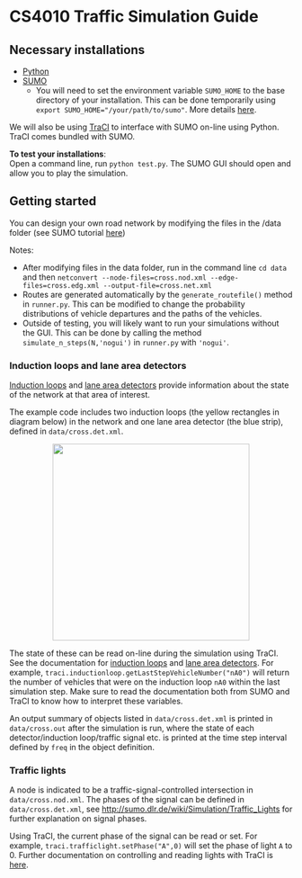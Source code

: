 # CS4010 Traffic Simulation Guide

## Necessary installations
- [Python](https://www.python.org/downloads/)
- [SUMO](http://sumo.dlr.de/wiki/Installing)
	- You will need to set the environment variable `SUMO_HOME` to the base directory of your installation. This can be done temporarily using `export SUMO_HOME="/your/path/to/sumo"`. More details [here](http://sumo.dlr.de/wiki/Basics/Basic_Computer_Skills).

We will also be using [TraCI](http://www.sumo.dlr.de/userdoc/TraCI.html) to interface with SUMO on-line using Python. TraCI comes bundled with SUMO.

**To test your installations**:  
Open a command line, run `python test.py`. The SUMO GUI should open and allow you to play the simulation.

## Getting started

You can design your own road network by modifying the files in the /data folder (see SUMO tutorial [here](http://sumo.dlr.de/wiki/Tutorials/Hello_Sumo))

Notes:
- After modifying files in the data folder, run in the command line `cd data` and then `netconvert --node-files=cross.nod.xml --edge-files=cross.edg.xml --output-file=cross.net.xml`
- Routes are generated automatically by the `generate_routefile()` method in `runner.py`. This can be modified to change the probability distributions of vehicle departures and the paths of the vehicles.
- Outside of testing, you will likely want to run your simulations without the GUI. This can be done by calling the method `simulate_n_steps(N,'nogui')` in `runner.py` with `'nogui'`.

### Induction loops and lane area detectors
[Induction loops](http://sumo.dlr.de/wiki/Simulation/Output/Induction_Loops_Detectors_(E1)) and [lane area detectors](http://sumo.dlr.de/wiki/Simulation/Output/Lanearea_Detectors_(E2)) provide information about the state of the network at that area of interest. 

The example code includes two induction loops (the yellow rectangles in diagram below) in the network and one lane area detector (the blue strip), defined in `data/cross.det.xml`.

<p align="center"><img src="https://i.imgur.com/IiYIlLC.png" width="350" height="350" /></p>

The state of these can be read on-line during the simulation using TraCI. See the documentation for [induction loops](http://sumo.sourceforge.net/pydoc/traci._inductionloop.html) and [lane area detectors](http://sumo.sourceforge.net/pydoc/traci._lanearea.html). For example, `traci.inductionloop.getLastStepVehicleNumber("nA0")` will return  the number of vehicles that were on the induction loop `nA0` within the last simulation step. Make sure to read the documentation both from SUMO and TraCI to know how to interpret these variables.

An output summary of objects listed in `data/cross.det.xml` is printed in `data/cross.out` after the simulation is run, where the state of each detector/induction loop/traffic signal etc. is printed at the time step interval defined by `freq` in the object definition. 

### Traffic lights
A node is indicated to be a traffic-signal-controlled intersection in `data/cross.nod.xml`. The phases of the signal can be defined in `data/cross.det.xml`, see http://sumo.dlr.de/wiki/Simulation/Traffic_Lights for further explanation on signal phases.

Using TraCI, the current phase of the signal can be read or set. For example, `traci.trafficlight.setPhase("A",0)` will set the phase of light `A` to 0. Further documentation on controlling and reading lights with TraCI is [here](http://www.sumo.dlr.de/daily/pydoc/traci._trafficlight.html#TrafficLightDomain-setPhase).
